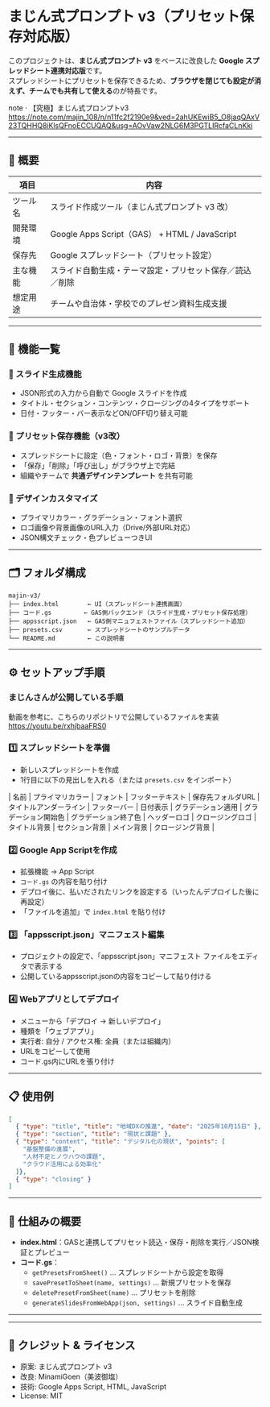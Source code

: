# まじん式プロンプト v3（プリセット保存対応版）

このプロジェクトは、**まじん式プロンプト v3** をベースに改良した **Google スプレッドシート連携対応版**です。  
スプレッドシートにプリセットを保存できるため、**ブラウザを閉じても設定が消えず、チームでも共有して使える**のが特長です。

note · 【究極】まじん式プロンプトv3
https://note.com/majin_108/n/n11fc2f2190e9&ved=2ahUKEwiB5_O8jaqQAxV23TQHHQ8iKlsQFnoECCUQAQ&usg=AOvVaw2NLG6M3PGTLIRcfaCLnKki

---

## 🎯 概要

| 項目 | 内容 |
|------|------|
| ツール名 | スライド作成ツール（まじん式プロンプト v3 改） |
| 開発環境 | Google Apps Script（GAS） + HTML / JavaScript |
| 保存先 | Google スプレッドシート（プリセット設定） |
| 主な機能 | スライド自動生成・テーマ設定・プリセット保存／読込／削除 |
| 想定用途 | チームや自治体・学校でのプレゼン資料生成支援 |

---

## 🧩 機能一覧

### 🔹 スライド生成機能
- JSON形式の入力から自動で Google スライドを作成  
- タイトル・セクション・コンテンツ・クロージングの4タイプをサポート  
- 日付・フッター・バー表示などON/OFF切り替え可能  

### 🔹 プリセット保存機能（v3改）
- スプレッドシートに設定（色・フォント・ロゴ・背景）を保存  
- 「保存」「削除」「呼び出し」がブラウザ上で完結  
- 組織やチームで **共通デザインテンプレート** を共有可能  

### 🔹 デザインカスタマイズ
- プライマリカラー・グラデーション・フォント選択  
- ロゴ画像や背景画像のURL入力（Drive/外部URL対応）  
- JSON構文チェック・色プレビューつきUI  

---

## 🗂️ フォルダ構成

```
majin-v3/
├── index.html        ← UI（スプレッドシート連携画面）
├── コード.gs         ← GAS側バックエンド（スライド生成・プリセット保存処理）
├── appsscript.json   ← GAS側マニュフェストファイル（スプレッドシート追加）
├── presets.csv       ← スプレッドシートのサンプルデータ
└── README.md         ← この説明書
```

---

## ⚙️ セットアップ手順

### まじんさんが公開している手順
動画を参考に、こちらのリポジトリで公開しているファイルを実装
https://youtu.be/rxhjbaaFRS0

### 1️⃣  スプレッドシートを準備
- 新しいスプレッドシートを作成  
- 1行目に以下の見出しを入れる（または `presets.csv` をインポート）

| 名前 | プライマリカラー | フォント | フッターテキスト | 保存先フォルダURL | タイトルアンダーライン | フッターバー | 日付表示 | グラデーション適用 | グラデーション開始色 | グラデーション終了色 | ヘッダーロゴ | クロージングロゴ | タイトル背景 | セクション背景 | メイン背景 | クロージング背景 |


### 2️⃣ Google App Scriptを作成
- 拡張機能 → App Script
- `コード.gs` の内容を貼り付け
 - デプロイ後に、払いだされたリンクを設定する（いったんデプロイした後に再設定） 
- 「ファイルを追加」で `index.html` を貼り付け  

### 3️⃣ 「appsscript.json」マニフェスト編集
- プロジェクトの設定で、「appsscript.json」マニフェスト ファイルをエディタで表示する
- 公開しているappsscript.jsonの内容をコピーして貼り付ける

### 4️⃣ Webアプリとしてデプロイ
- メニューから「デプロイ → 新しいデプロイ」  
- 種類を「ウェブアプリ」  
- 実行者: 自分 / アクセス権: 全員（または組織内）  
- URLをコピーして使用
- コード.gs内にURLを張り付け

---

## 📋 使用例

```json
[
  { "type": "title", "title": "地域DXの推進", "date": "2025年10月15日" },
  { "type": "section", "title": "現状と課題" },
  { "type": "content", "title": "デジタル化の現状", "points": [
    "基盤整備の進展",
    "人材不足とノウハウの課題",
    "クラウド活用による効率化"
  ]},
  { "type": "closing" }
]
```

---

## 🧠 仕組みの概要

- **index.html**：GASと連携してプリセット読込・保存・削除を実行／JSON検証とプレビュー  
- **コード.gs**：
  - `getPresetsFromSheet()` … スプレッドシートから設定を取得  
  - `savePresetToSheet(name, settings)` … 新規プリセットを保存  
  - `deletePresetFromSheet(name)` … プリセットを削除  
  - `generateSlidesFromWebApp(json, settings)` … スライド自動生成  

---

---

## 📘 クレジット & ライセンス

- 原案: まじん式プロンプト v3  
- 改良: MinamiGoen（美波御塩）  
- 技術: Google Apps Script, HTML, JavaScript  
- License: MIT
